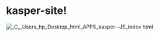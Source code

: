 # kasper-site!
![_C__Users_hp_Desktop_html_APPS_kasper--JS_index html](https://user-images.githubusercontent.com/83995707/163664304-19c079fb-f830-4e85-bb14-f913a0e07830.png)
